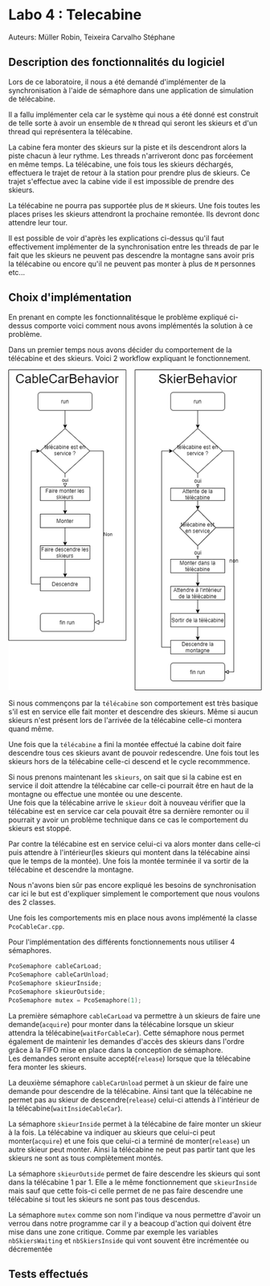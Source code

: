 # Labo 4 : Telecabine

Auteurs: Müller Robin, Teixeira Carvalho Stéphane

## Description des fonctionnalités du logiciel

Lors de ce laboratoire, il nous a été demandé d'implémenter de la synchronisation à l'aide de sémaphore dans une application de simulation de télécabine.  

Il a fallu implémenter cela car le système qui nous a été donné est construit de telle sorte à avoir un ensemble de `N` thread qui seront les skieurs et d'un thread qui représentera la télécabine.  

La cabine fera monter des skieurs sur la piste et ils descendront alors la piste chacun à leur rythme. Les threads n'arriveront donc pas forcéement en même temps. La télécabine, une fois tous les skieurs déchargés, effectuera le trajet de retour à la station pour prendre plus de skieurs. Ce trajet s'effectue avec la cabine vide il est impossible de prendre des skieurs.

La télécabine ne pourra pas supportée plus de `M` skieurs.
Une fois toutes les places prises les skieurs attendront la prochaine remontée. Ils devront donc attendre leur tour.

Il est possible de voir d'après les explications ci-dessus qu'il faut effectivement implémenter de la synchronisation entre les threads de par le fait que les skieurs ne peuvent pas descendre la montagne sans avoir pris la télécabine ou encore qu'il ne peuvent pas monter à plus de `M` personnes etc...

## Choix d'implémentation

En prenant en compte les fonctionnalitésque le problème expliqué ci-dessus comporte voici comment nous avons implémentés la solution à ce problème.

Dans un premier temps nous avons décider du comportement de la télécabine et des skieurs. Voici 2 workflow expliquant le fonctionnement.

![Comportement programme](./images/Behaviors.png)

Si nous commençons par la `télécabine` son comportement est très basique s'il est en service elle fait monter et descendre des skieurs. Même si aucun skieurs n'est présent lors de l'arrivée de la télécabine celle-ci montera quand même.

Une fois que la `télécabine` a fini la montée effectué la cabine doit faire descendre tous ces skieurs avant de pouvoir redescendre. Une fois tout les skieurs hors de la télécabine celle-ci descend et le cycle recommmence.

Si nous prenons maintenant les `skieurs`, on sait que si la cabine est en service il doit attendre la télécabine car celle-ci pourrait être en haut de la montagne ou effectue une montée ou une descente.  
Une fois que la télécabine arrive le `skieur` doit à nouveau vérifier que la télécabine est en service car cela pouvait être sa dernière remonter ou il pourrait y avoir un problème technique dans ce cas le comportement du skieurs est stoppé.

Par contre la télécabine est en service celui-ci va alors monter dans celle-ci puis attendre à l'intérieur(les skieurs qui montent dans la télécabine ainsi que le temps de la montée). Une fois la montée terminée il va sortir de la télécabine et descendre la montagne.

Nous n'avons bien sûr pas encore expliqué les besoins de synchronisation car ici le but est d'expliquer simplement le comportement que nous voulons des 2 classes.

Une fois les comportements mis en place nous avons implémenté la classe `PcoCableCar.cpp`.

Pour l'implémentation des différents fonctionnements nous utiliser 4 sémaphores.

```cpp
PcoSemaphore cableCarLoad;
PcoSemaphore cableCarUnload;
PcoSemaphore skieurInside;
PcoSemaphore skieurOutside;
PcoSemaphore mutex = PcoSemaphore(1);
```

La première sémaphore `cableCarLoad` va permettre à un skieurs de faire une demande(`acquire`) pour monter dans la télécabine lorsque un skieur attendra la télécabine(`waitForCableCar`). Cette sémaphore nous permet également de maintenir les demandes d'accès des skieurs dans l'ordre grâce à la FIFO mise en place dans la conception de sémaphore.  
Les demandes seront ensuite accepté(`release`) lorsque que la télécabine fera monter les skieurs.

La deuxième sémaphore `cableCarUnload` permet à un skieur de faire une demande pour descendre de la télécabine. Ainsi tant que la télécabine ne permet pas au skieur de descendre(`release`) celui-ci attends à l'intérieur de la télécabine(`waitInsideCableCar`).

La sémaphore `skieurInside` permet à la télécabine de faire monter un skieur à la fois. La télécabine va indiquer au skieurs que celui-ci peut monter(`acquire`) et une fois que celui-ci a terminé de monter(`release`) un autre skieur peut monter. Ainsi la télécabine ne peut pas partir tant que les skieurs ne sont as tous complètement montés.

La sémaphore `skieurOutside` permet de faire descendre les skieurs qui sont dans la télécabine 1 par 1. Elle a le même fonctionnement que `skieurInside` mais sauf que cette fois-ci celle permet de ne pas faire descendre une télécabine si tout les skieurs ne sont pas tous descendus.

La sémaphore `mutex` comme son nom l'indique va nous permettre d'avoir un verrou dans notre programme car il y a beacoup d'action qui doivent être mise dans une zone critique. Comme par exemple les variables `nbSkiersWaiting` et `nbSkiersInside` qui vont souvent être incrémentée ou décrementée


## Tests effectués
